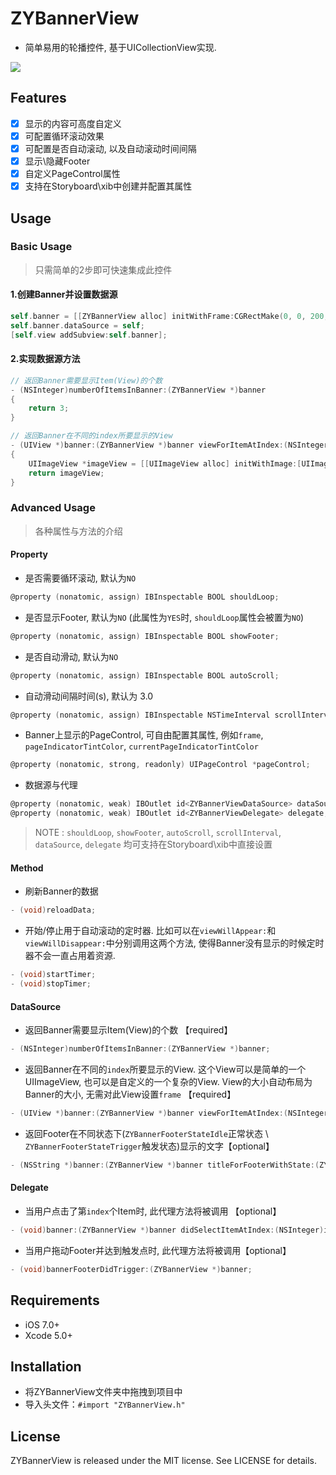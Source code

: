 # ZYBannerView
- 简单易用的轮播控件, 基于UICollectionView实现.

![](./ZYBannerViewDemo/Resource/demo.gif)

## Features

- [x] 显示的内容可高度自定义
- [x] 可配置循环滚动效果
- [x] 可配置是否自动滚动, 以及自动滚动时间间隔
- [x] 显示\隐藏Footer
- [x] 自定义PageControl属性
- [x] 支持在Storyboard\xib中创建并配置其属性

## Usage

### Basic Usage

> 只需简单的2步即可快速集成此控件

#### 1.创建Banner并设置数据源

```Objective-C
self.banner = [[ZYBannerView alloc] initWithFrame:CGRectMake(0, 0, 200, 100)];
self.banner.dataSource = self;
[self.view addSubview:self.banner];
```

#### 2.实现数据源方法

```Objective-C
// 返回Banner需要显示Item(View)的个数
- (NSInteger)numberOfItemsInBanner:(ZYBannerView *)banner
{
    return 3;
}

// 返回Banner在不同的index所要显示的View
- (UIView *)banner:(ZYBannerView *)banner viewForItemAtIndex:(NSInteger)index
{
    UIImageView *imageView = [[UIImageView alloc] initWithImage:[UIImage imageNamed:@"xxx"]];
    return imageView;
}
```

### Advanced Usage

> 各种属性与方法的介绍

#### Property

- 是否需要循环滚动, 默认为`NO`
```Objective-C
@property (nonatomic, assign) IBInspectable BOOL shouldLoop;
```

- 是否显示Footer, 默认为`NO` (此属性为`YES`时, `shouldLoop`属性会被置为`NO`)
```Objective-C
@property (nonatomic, assign) IBInspectable BOOL showFooter;
```

- 是否自动滑动, 默认为`NO`
```Objective-C
@property (nonatomic, assign) IBInspectable BOOL autoScroll;
```

- 自动滑动间隔时间(s), 默认为 3.0
```Objective-C
@property (nonatomic, assign) IBInspectable NSTimeInterval scrollInterval;
```

- Banner上显示的PageControl, 可自由配置其属性, 例如`frame`, `pageIndicatorTintColor`, `currentPageIndicatorTintColor`
```Objective-C
@property (nonatomic, strong, readonly) UIPageControl *pageControl;
```

- 数据源与代理
```Objective-C
@property (nonatomic, weak) IBOutlet id<ZYBannerViewDataSource> dataSource;
@property (nonatomic, weak) IBOutlet id<ZYBannerViewDelegate> delegate;
```

> NOTE : `shouldLoop`, `showFooter`, `autoScroll`, `scrollInterval`, `dataSource`, `delegate` 均可支持在Storyboard\xib中直接设置

#### Method

- 刷新Banner的数据
```Objective-C
- (void)reloadData;
```

- 开始/停止用于自动滚动的定时器. 比如可以在`viewWillAppear:`和`viewWillDisappear:`中分别调用这两个方法, 使得Banner没有显示的时候定时器不会一直占用着资源.
```Objective-C
- (void)startTimer;
- (void)stopTimer;
```

#### DataSource

- 返回Banner需要显示Item(View)的个数 【required】
```Objective-C
- (NSInteger)numberOfItemsInBanner:(ZYBannerView *)banner;
```

- 返回Banner在不同的`index`所要显示的View. 这个View可以是简单的一个UIImageView, 也可以是自定义的一个复杂的View. View的大小自动布局为Banner的大小, 无需对此View设置`frame` 【required】
```Objective-C
- (UIView *)banner:(ZYBannerView *)banner viewForItemAtIndex:(NSInteger)index;
```

- 返回Footer在不同状态下(`ZYBannerFooterStateIdle`正常状态 \ `ZYBannerFooterStateTrigger`触发状态)显示的文字【optional】
```Objective-C
- (NSString *)banner:(ZYBannerView *)banner titleForFooterWithState:(ZYBannerFooterState)footerState;
```

#### Delegate

- 当用户点击了第`index`个Item时, 此代理方法将被调用 【optional】
```Objective-C
- (void)banner:(ZYBannerView *)banner didSelectItemAtIndex:(NSInteger)index;
```

- 当用户拖动Footer并达到触发点时, 此代理方法将被调用【optional】
```Objective-C
- (void)bannerFooterDidTrigger:(ZYBannerView *)banner;
```

## Requirements

- iOS 7.0+
- Xcode 5.0+

## Installation

- 将ZYBannerView文件夹中拖拽到项目中
- 导入头文件：`#import "ZYBannerView.h"`

## License

ZYBannerView is released under the MIT license. See LICENSE for details.
